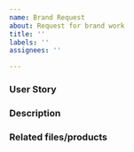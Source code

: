 ```yaml
---
name: Brand Request
about: Request for brand work
title: ''
labels: ''
assignees: ''

---
```


<!--
Hello Gitcoiner!

Please use the template below for brand requests for Gitcoin.
If it is general support you need, reach out to us at
chat.gitcoin.co

-->

### User Story

[comment]: # (As a <user type>, I want to <task> so that <goal>.)

### Description

[comment]: # (Describe your request)

### Related files/products

[comment]: # (Attach files/products related to this brand work)
